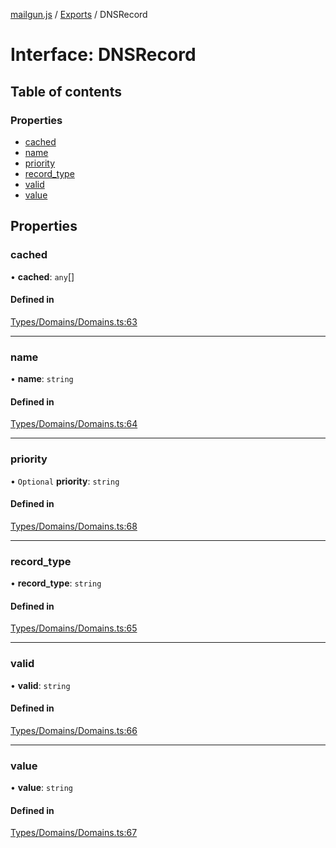 [mailgun.js](../README.md) / [Exports](../modules.md) / DNSRecord

# Interface: DNSRecord

## Table of contents

### Properties

- [cached](DNSRecord.md#cached)
- [name](DNSRecord.md#name)
- [priority](DNSRecord.md#priority)
- [record\_type](DNSRecord.md#record_type)
- [valid](DNSRecord.md#valid)
- [value](DNSRecord.md#value)

## Properties

### cached

• **cached**: `any`[]

#### Defined in

[Types/Domains/Domains.ts:63](https://github.com/mailgun/mailgun.js/blob/c7a5a6d/lib/Types/Domains/Domains.ts#L63)

___

### name

• **name**: `string`

#### Defined in

[Types/Domains/Domains.ts:64](https://github.com/mailgun/mailgun.js/blob/c7a5a6d/lib/Types/Domains/Domains.ts#L64)

___

### priority

• `Optional` **priority**: `string`

#### Defined in

[Types/Domains/Domains.ts:68](https://github.com/mailgun/mailgun.js/blob/c7a5a6d/lib/Types/Domains/Domains.ts#L68)

___

### record\_type

• **record\_type**: `string`

#### Defined in

[Types/Domains/Domains.ts:65](https://github.com/mailgun/mailgun.js/blob/c7a5a6d/lib/Types/Domains/Domains.ts#L65)

___

### valid

• **valid**: `string`

#### Defined in

[Types/Domains/Domains.ts:66](https://github.com/mailgun/mailgun.js/blob/c7a5a6d/lib/Types/Domains/Domains.ts#L66)

___

### value

• **value**: `string`

#### Defined in

[Types/Domains/Domains.ts:67](https://github.com/mailgun/mailgun.js/blob/c7a5a6d/lib/Types/Domains/Domains.ts#L67)
